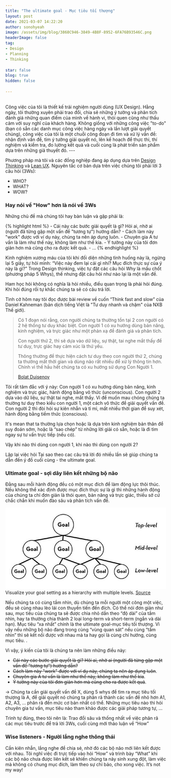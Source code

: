 ```yaml
---
title: "The ultimate goal - Mục tiêu tối thượng"
layout: post
date: 2021-03-07 14:22:20
author: sonohyeah
image: /assets/img/blog/3868C946-3849-4B8F-8952-6FA76B93546C.png
headerImage: false
tag:
- Design
- Planning
- Thinking

star: false
blog: true
hidden: false

---
```

<br>
Công việc của tôi là thiết kế trải nghiệm người dùng (UX Design). Hằng ngày, tôi thường xuyên phải trao đổi, chia sẽ những ý tưởng và phân tích đánh giá những quan điểm của mình về hành vi, thói quen cũng như thấu cảm với suy nghĩ của khách hàng. Không giống với những công việc "to-do" (bạn có sẵn các danh mục công việc hàng ngày và lần lượt giải quyết chúng), công việc của tôi là một chuỗi công đoạn đi tìm và xử lý vấn đề: nhận định vấn đề, tìm ý tưởng giải quyết nó, lên kế hoạch để thực thi, thí nghiệm và kiểm tra, đo lường kết quả và cuối cùng là phát triển sản phẩm dựa trên những giả thuyết đó.
---

Phương pháp mà tôi và các đồng nghiệp đang áp dụng dựa trên [Design Thinking](https://www.interaction-design.org/literature/article/what-is-design-thinking-and-why-is-it-so-popular) và [Lean UX](https://www.interaction-design.org/literature/article/a-simple-introduction-to-lean-ux). Nguyên tắc cơ bản dựa trên việc chúng tôi phải lời 3 câu hỏi (3Ws):
* WHO?
* WHAT?
* WOW?

### Hay nói về "How" hơn là nói về 3Ws
Những chủ đề mà chúng tôi hay bàn luận và gặp phải là:

{% highlight html %}
    - Cái này các bước giải quyết là gì? Hỏi ai, nhờ ai (người đã từng gặp một vấn đề "tương tự") hướng dẫn?
    - Cách làm này "work" được với ví dụ này, chúng ta nên áp dụng luôn.
    - Chuyên gia A tư vấn là làm như thế này, không làm như thế kia.
    - Ý tưởng này của tôi đơn giản hơn mà cũng cho ra được kết quả.
    - ...
{% endhighlight %}

Kinh nghiệm xương máu của tôi khi đối diện những tình huống này là, ngừng lại 5 giây, tự hỏi mình: “Việc này đem lại cái gì nhỉ? Mục đích thực sự của ý này là gì?” Trong Design thinking, việc tự đặt các câu hỏi Why là mấu chốt (phương pháp 5 Whys), thế nhưng đặt câu hỏi như nào lại là một vấn đề.

Ham học hỏi không có nghĩa là hỏi nhiều, điều quan trọng là phải hỏi đúng. Khi hỏi đúng rồi tự khắc chúng ta sẽ có câu trả lời. 

Tình cờ hôm nay tôi đọc được bài review về cuốn <span class="evidence">“Think fast and slow”</span> của Daniel Kahneman (bản dịch tiếng Việt là "Tư duy nhanh và chậm" của NXB Thế giới).

> Có 1 đoạn nói rằng, con người chúng ta thường tồn tại 2 con người có 2 hệ thống tư duy khác biệt. Con người 1 có xu hướng dùng bản năng, kinh nghiệm, và trực giác như một phản xạ để đánh giá và phân tích.
>  
> Con người thứ 2, thì sẽ dựa vào dữ liệu, sự thật, tai nghe mắt thấy để tư duy, trực giác hay cảm xúc là thứ yếu.
> 
> Thông thường để thực hiện cách tư duy theo con người thứ 2, chúng ta thường mất thời gian và dùng não rất nhiều để xử lý thông tin hơn. Chính vì thế hầu hết chúng ta có xu hướng sử dụng Con Người 1.
> 
> [Bolat Duisenov](https://www.facebook.com/1463522007/posts/10222814927989451)

Tôi rất tâm đắc với ý này: Con người 1 có xu hướng dùng bản năng, kinh nghiệm và trực giác, hành động bằng vô thức (unconscious). Con người 2 dựa vào dữ liệu, sự thật tai nghe, mắt thấy. Vì để muốn mau chóng chúng ta thường tư duy theo kiểu con người 1, một cách vô thức để giải quyết vấn đề. Con người 2 thì đòi hỏi sự kiên nhẫn và tỉ mỉ, mất nhiều thời gian để suy xét, hành động bằng tiềm thức (conscious).

It's mean that ta thường lựa chọn hoặc là dựa trên kinh nghiệm bản thân để suy đoán sớm, hoặc là “sao chép” từ những lời giải có sẵn, hoặc là đi tìm ngay sự tư vấn trực tiếp (nếu có).

Vậy khi nào thì dùng con người 1, khi nào thì dùng con người 2?

Lặp lại việc hỏi Tại sao theo cac câu trả lời đó nhiều lần sẽ giúp chúng ta dẫn đến ý đồ cuối cùng - the ultimate goal.

### Ultimate goal - sợi dây liên kết những bộ não

Đằng sau mỗi hành động đều có một mục đích để làm động lực thôi thúc. Nếu không thể xác định được mục đích thực sự là gì thì những hành động của chúng ta chỉ đơn giản là thói quen, bản năng và trực giác, thiếu sở cứ chắc chắn khi muốn đào sâu và phân tích vấn để.

<div class="side-by-side">
    <div class="toleft">
        <img class="image" src="/assets/img/blog/3868C946-3849-4B8F-8952-6FA76B93546C.png" alt="Goal levels">
        <figcaption class="caption">Visualize your goal setting as a hierarchy with multiple levels. <a href="https://www.meetconstance.com/blog/grit-ch-4">Source</a></figcaption>
    </div>
    <div class="toright">
        <p>Nếu chúng ta có cùng tầm nhìn, dù chúng ta mỗi người một công một việc, đều sẽ cùng nhau lèo lái con thuyền tiến đến đích. Có thể nói đơn giản như sau, mục tiêu của chúng ta sẽ được chia nhỏ dần theo “độ dài” của tầm nhìn, hay ta thường chia thành 2 loại long-term và short-term (ngắn và dài hạn). Mục tiêu “xa nhất” chính là the ultimate goal-mục tiêu tối thượng. Vì vậy nếu những bộ não đang trong cùng “vùng quan sát” nếu cùng “tầm nhìn” thì sẽ kết nối được với nhau mà ta hay gọi là cùng chí hướng, cùng mục tiêu.
.</p>
    </div>
</div>

Vì vậy, ý kiến của tôi là chúng ta nên làm những điều này:

- ~~Cái này các bước giải quyết là gì? Hỏi ai, nhờ ai (người đã từng gặp một vấn đề "tương tự") hướng dẫn?~~
- ~~Cách làm này "work" được với ví dụ này, chúng ta nên áp dụng luôn~~.
- ~~Chuyên gia A tư vấn là làm như thế này, không làm như thế kia~~.
- ~~Ý tưởng này của tôi đơn giản hơn mà cũng cho ra được kết quả~~.

-> Chúng ta cần giải quyết vấn đề X, dùng 5 whys để tìm ra mục tiêu tối thượng là A, để giải quyết nó chúng ta phân rã thành các vấn đề nhỏ hơn A1, A2, A3, … phân rã đến mức cơ bản nhất có thể. Những mục tiêu nào thì hỏi chuyên gia tư vấn, mục tiêu nào tham khảo được các giải pháp tương tự, …

Trình tự đúng, theo tôi nên là: Trao đổi sâu và thống nhất về việc phân rã các mục tiêu trước để trả lời 3Ws, cuối cùng mới thảo luận về “How”

### Wise listeners - Người lắng nghe thông thái

Cần kiên nhẫn, lắng nghe để chia sẻ, nhờ đó các bộ não mới liên kết được với nhau. Tôi nghĩ việc đi trực tiếp vào hỏi “How” và trình bày “What” khi các bộ não chưa được liên kết sẽ khiến chúng ta nảy sinh xung đột, làm việc mà không có chung mục đích, làm theo sự chỉ bảo, cho xong việc. It’s not my way!

